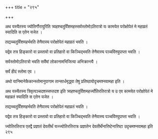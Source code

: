 +++
title = "२९५"

+++

 

अथ यस्यैतस्य ज्योतिर्गौरायुरिति त्र्यहश्चतुर्विंशमहस्सर्वस्तोमोऽतिरात्रो
यः कामयेत परोक्षोपेतं मे महाव्रतं स्यादिति स एतेन यजेत । 

तद्यच्चतुर्विंशमहर्भवति तेनैवास्य परोक्षोपेतं महाव्रतं भवति । 

यद्वेव तत्र हिङ्कारो वा प्रस्तावो वा प्रतिहारो वा किञ्चिद्भवति तेनैवास्य
पञ्चविंश्युपाप्ता भवति । 

सर्वस्तोमोऽतिरात्रो भवति सर्वेषां लोकानामभिजित्या अभिक्रान्त्यै । 

सर्वं हीदं स्तोमा एव । 

अथो यानिमानेकैकान्स्तोमानुपागाम तान्सार्धमृद्ध्वा तेषु
प्रतिष्ठायोदृचमश्नवामहा इति । 

अथ यस्यैतस्य त्रिवृत्पञ्चदशस्सप्तदश इति त्र्यहश्चतुर्विंशमहर्ज्योतिरतिरात्रो
य उ एव कामयेत परोक्षोपेतं मे महाव्रतं स्यादिति स एतेन यजेत । 

तद्यच्चतुर्विंशमहर्भवति तेनैवास्य परोक्षोपेतं महाव्रतं भवति । 

यद्वेव तत्र हिङ्कारो वा प्रस्तावो वा प्रतिहारो वा किञ्चिद्भवति तेनैवास्य
पञ्चविंश्युपाप्ता भवति । 

ज्योतिरतिरात्र एतद्वै प्रज्ञातं देवतीर्थं यज्ज्योतिरतिरात्रः प्रज्ञातेन
देवतीर्थेनारिष्टेनारिष्टा उदृचमश्नवामहा इति २९५
